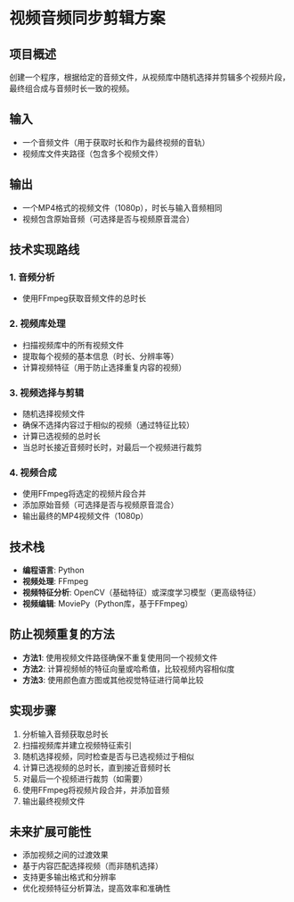 # 视频音频同步剪辑方案

## 项目概述
创建一个程序，根据给定的音频文件，从视频库中随机选择并剪辑多个视频片段，最终组合成与音频时长一致的视频。

## 输入
- 一个音频文件（用于获取时长和作为最终视频的音轨）
- 视频库文件夹路径（包含多个视频文件）

## 输出
- 一个MP4格式的视频文件（1080p），时长与输入音频相同
- 视频包含原始音频（可选择是否与视频原音混合）

## 技术实现路线

### 1. 音频分析
- 使用FFmpeg获取音频文件的总时长

### 2. 视频库处理
- 扫描视频库中的所有视频文件
- 提取每个视频的基本信息（时长、分辨率等）
- 计算视频特征（用于防止选择重复内容的视频）

### 3. 视频选择与剪辑
- 随机选择视频文件
- 确保不选择内容过于相似的视频（通过特征比较）
- 计算已选视频的总时长
- 当总时长接近音频时长时，对最后一个视频进行裁剪

### 4. 视频合成
- 使用FFmpeg将选定的视频片段合并
- 添加原始音频（可选择是否与视频原音混合）
- 输出最终的MP4视频文件（1080p）

## 技术栈
- **编程语言**: Python
- **视频处理**: FFmpeg
- **视频特征分析**: OpenCV（基础特征）或深度学习模型（更高级特征）
- **视频编辑**: MoviePy（Python库，基于FFmpeg）

## 防止视频重复的方法
- **方法1**: 使用视频文件路径确保不重复使用同一个视频文件
- **方法2**: 计算视频帧的特征向量或哈希值，比较视频内容相似度
- **方法3**: 使用颜色直方图或其他视觉特征进行简单比较

## 实现步骤
1. 分析输入音频获取总时长
2. 扫描视频库并建立视频特征索引
3. 随机选择视频，同时检查是否与已选视频过于相似
4. 计算已选视频的总时长，直到接近音频时长
5. 对最后一个视频进行裁剪（如需要）
6. 使用FFmpeg将视频片段合并，并添加音频
7. 输出最终视频文件

## 未来扩展可能性
- 添加视频之间的过渡效果
- 基于内容匹配选择视频（而非随机选择）
- 支持更多输出格式和分辨率
- 优化视频特征分析算法，提高效率和准确性 